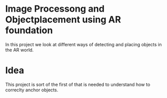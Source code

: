 # Image Processong and Objectplacement using AR foundation

In this project we look at different ways of detecting and placing objects in the AR world.

# Idea
This project is sort of the first of that is needed to understand how to correclty anchor objects.

